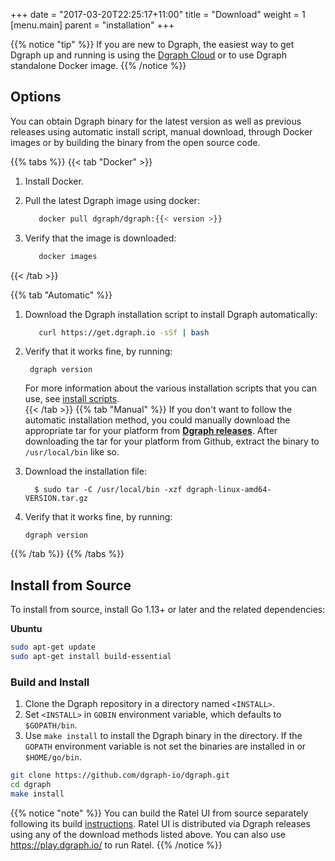 +++
date = "2017-03-20T22:25:17+11:00"
title = "Download"
weight = 1
[menu.main]
    parent = "installation"
+++

{{% notice "tip" %}}
If you are new to Dgraph, the easiest way to get Dgraph up and running is using the [Dgraph Cloud](https://cloud.dgraph.io/) or to use Dgraph standalone Docker image.
{{% /notice %}}



## Options

You can obtain Dgraph binary for the latest version as well as previous releases using automatic install script, manual download, through Docker images  or by building the binary from the open source code.


{{% tabs %}} {{< tab "Docker" >}}
1. Install Docker.

1. Pull the latest Dgraph image using docker:
   ```sh
      docker pull dgraph/dgraph:{{< version >}}
   ```
1. Verify that the image is downloaded:

   ```sh
      docker images
    ```
{{< /tab >}} 

{{% tab "Automatic" %}}

1. Download the Dgraph installation script to install Dgraph automatically:
   ```sh
      curl https://get.dgraph.io -sSf | bash
   ```   

1. Verify that it works fine, by running:
    ```
     dgraph version
    ```
   For more information about the various installation scripts that you can use, see [install scripts](https://github.com/dgraph-io/Install-Dgraph).   
{{< /tab >}}
{{% tab "Manual" %}}
If you don't want to follow the automatic installation method, you could manually download the appropriate tar for your platform from **[Dgraph releases](https://github.com/dgraph-io/dgraph/releases)**. After downloading the tar for your platform from Github, extract the binary to `/usr/local/bin` like so.

1. Download the installation file:
    ```
      $ sudo tar -C /usr/local/bin -xzf dgraph-linux-amd64-VERSION.tar.gz
    ```
1. Verify that it works fine, by running:
     ```
     dgraph version
     ```     
{{% /tab %}} {{% /tabs %}}


## Install from Source

To install from source, install Go 1.13+ or later and the related dependencies:

**Ubuntu**
```bash
sudo apt-get update
sudo apt-get install build-essential
```

### Build and Install

1. Clone the Dgraph repository in a directory named `<INSTALL>`.
1. Set `<INSTALL>` in `GOBIN` environment variable, which defaults to `$GOPATH/bin`. 
1. Use `make install` to install the Dgraph binary in the directory. 
   If the `GOPATH` environment variable is not set the binaries are installed in or `$HOME/go/bin`. 
   
```bash
git clone https://github.com/dgraph-io/dgraph.git
cd dgraph
make install
```
{{% notice "note" %}}
You can build the Ratel UI from source separately following its build
[instructions](https://github.com/dgraph-io/ratel/blob/master/INSTRUCTIONS.md).
Ratel UI is distributed via Dgraph releases using any of the download methods
listed above. You can also use https://play.dgraph.io/ to run Ratel.
{{% /notice %}}

